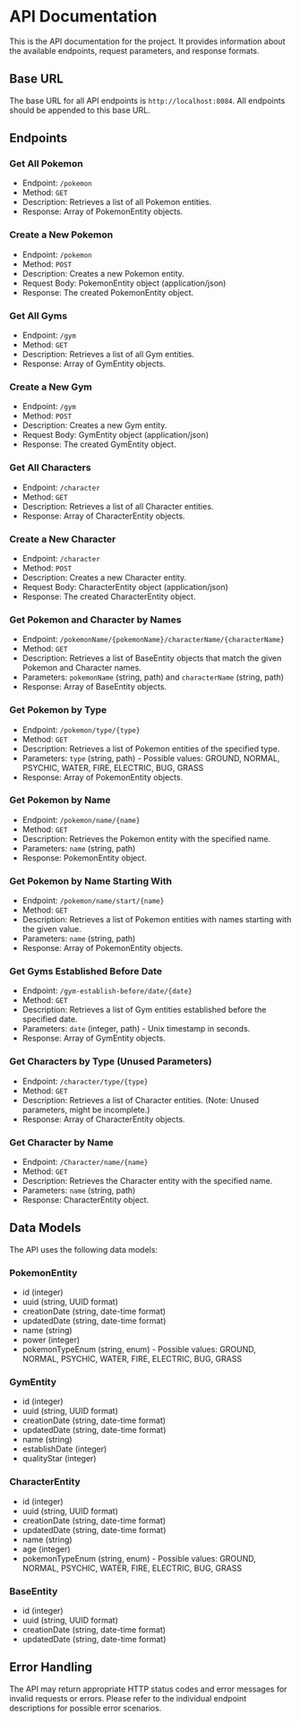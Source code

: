 # API Documentation

This is the API documentation for the project. It provides information about the available endpoints, request parameters, and response formats.

## Base URL

The base URL for all API endpoints is `http://localhost:8084`. All endpoints should be appended to this base URL.

## Endpoints

### Get All Pokemon

- Endpoint: `/pokemon`
- Method: `GET`
- Description: Retrieves a list of all Pokemon entities.
- Response: Array of PokemonEntity objects.

### Create a New Pokemon

- Endpoint: `/pokemon`
- Method: `POST`
- Description: Creates a new Pokemon entity.
- Request Body: PokemonEntity object (application/json)
- Response: The created PokemonEntity object.

### Get All Gyms

- Endpoint: `/gym`
- Method: `GET`
- Description: Retrieves a list of all Gym entities.
- Response: Array of GymEntity objects.

### Create a New Gym

- Endpoint: `/gym`
- Method: `POST`
- Description: Creates a new Gym entity.
- Request Body: GymEntity object (application/json)
- Response: The created GymEntity object.

### Get All Characters

- Endpoint: `/character`
- Method: `GET`
- Description: Retrieves a list of all Character entities.
- Response: Array of CharacterEntity objects.

### Create a New Character

- Endpoint: `/character`
- Method: `POST`
- Description: Creates a new Character entity.
- Request Body: CharacterEntity object (application/json)
- Response: The created CharacterEntity object.

### Get Pokemon and Character by Names

- Endpoint: `/pokemonName/{pokemonName}/characterName/{characterName}`
- Method: `GET`
- Description: Retrieves a list of BaseEntity objects that match the given Pokemon and Character names.
- Parameters: `pokemonName` (string, path) and `characterName` (string, path)
- Response: Array of BaseEntity objects.

### Get Pokemon by Type

- Endpoint: `/pokemon/type/{type}`
- Method: `GET`
- Description: Retrieves a list of Pokemon entities of the specified type.
- Parameters: `type` (string, path) - Possible values: GROUND, NORMAL, PSYCHIC, WATER, FIRE, ELECTRIC, BUG, GRASS
- Response: Array of PokemonEntity objects.

### Get Pokemon by Name

- Endpoint: `/pokemon/name/{name}`
- Method: `GET`
- Description: Retrieves the Pokemon entity with the specified name.
- Parameters: `name` (string, path)
- Response: PokemonEntity object.

### Get Pokemon by Name Starting With

- Endpoint: `/pokemon/name/start/{name}`
- Method: `GET`
- Description: Retrieves a list of Pokemon entities with names starting with the given value.
- Parameters: `name` (string, path)
- Response: Array of PokemonEntity objects.

### Get Gyms Established Before Date

- Endpoint: `/gym-establish-before/date/{date}`
- Method: `GET`
- Description: Retrieves a list of Gym entities established before the specified date.
- Parameters: `date` (integer, path) - Unix timestamp in seconds.
- Response: Array of GymEntity objects.

### Get Characters by Type (Unused Parameters)

- Endpoint: `/character/type/{type}`
- Method: `GET`
- Description: Retrieves a list of Character entities. (Note: Unused parameters, might be incomplete.)
- Response: Array of CharacterEntity objects.

### Get Character by Name

- Endpoint: `/Character/name/{name}`
- Method: `GET`
- Description: Retrieves the Character entity with the specified name.
- Parameters: `name` (string, path)
- Response: CharacterEntity object.

## Data Models

The API uses the following data models:

### PokemonEntity

- id (integer)
- uuid (string, UUID format)
- creationDate (string, date-time format)
- updatedDate (string, date-time format)
- name (string)
- power (integer)
- pokemonTypeEnum (string, enum) - Possible values: GROUND, NORMAL, PSYCHIC, WATER, FIRE, ELECTRIC, BUG, GRASS

### GymEntity

- id (integer)
- uuid (string, UUID format)
- creationDate (string, date-time format)
- updatedDate (string, date-time format)
- name (string)
- establishDate (integer)
- qualityStar (integer)

### CharacterEntity

- id (integer)
- uuid (string, UUID format)
- creationDate (string, date-time format)
- updatedDate (string, date-time format)
- name (string)
- age (integer)
- pokemonTypeEnum (string, enum) - Possible values: GROUND, NORMAL, PSYCHIC, WATER, FIRE, ELECTRIC, BUG, GRASS

### BaseEntity

- id (integer)
- uuid (string, UUID format)
- creationDate (string, date-time format)
- updatedDate (string, date-time format)

## Error Handling

The API may return appropriate HTTP status codes and error messages for invalid requests or errors. Please refer to the individual endpoint descriptions for possible error scenarios.
